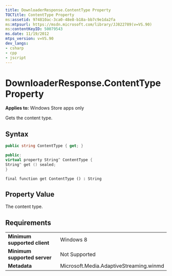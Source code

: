```yaml
---
title: DownloaderResponse.ContentType Property
TOCTitle: ContentType Property
ms:assetid: 974810ac-3ca0-48e8-b18a-bb7c9e1da2fa
ms:mtpsurl: https://msdn.microsoft.com/library/JJ822789(v=VS.90)
ms:contentKeyID: 50079543
ms.date: 11/19/2012
mtps_version: v=VS.90
dev_langs:
- csharp
- cpp
- jscript
---
```


# DownloaderResponse.ContentType Property

**Applies to:** Windows Store apps only

Gets the content type.

## Syntax

```csharp
public string ContentType { get; }
```

```cpp
public:
virtual property String^ ContentType {
String^ get () sealed;
}
```

```jscript
final function get ContentType () : String
```

## Property Value

The content type.

## Requirements

|||
|--- |--- |
|**Minimum supported client**|Windows 8|
|**Minimum supported server**|Not Supported|
|**Metadata**|Microsoft.Media.AdaptiveStreaming.winmd|

